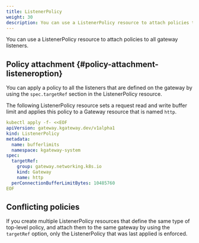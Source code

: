 ```yaml
---
title: ListenerPolicy
weight: 30
description: You can use a ListenerPolicy resource to attach policies to all gateway listeners. 
---
```


You can use a ListenerPolicy resource to attach policies to all gateway listeners.

## Policy attachment {#policy-attachment-listeneroption}
 <!--

Learn more about how you can attach policies to gateway listeners.  

### Option 1: Attach the policy to all listeners on the gateway (`targetRef`) -->

You can apply a policy to all the listeners that are defined on the gateway by using the `spec.targetRef` section in the ListenerPolicy resource. 

The following ListenerPolicy resource sets a request read and write buffer limit and applies this policy to a Gateway resource that is named `http`.

```yaml {hl_lines=[8,9,10,11]}
kubectl apply -f- <<EOF
apiVersion: gateway.kgateway.dev/v1alpha1
kind: ListenerPolicy
metadata:
  name: bufferlimits
  namespace: kgateway-system
spec:
  targetRef:
    group: gateway.networking.k8s.io
    kind: Gateway
    name: http
  perConnectionBufferLimitBytes: 10485760
EOF
```
<!--
### Option 2: Attach the policy to a particular listener on the gateway (`targetRefs.sectionName`)

Instead of attaching a policy to all the listeners that are defined on the gateway, you can target a particular listener by using the `spec.targetRefs.sectionName` field in the ListenerPolicy resource. 

The following Gateway resource defines two listeners, an HTTP (`http`) and HTTPS (`https`) listener. 

```console {hl_lines=[8,15]}
kind: Gateway
apiVersion: gateway.networking.k8s.io/v1
metadata:
  name: http
spec:
  gatewayClassName: kgateway
  listeners:
  - name: http
    protocol: HTTP
    port: 8080
    allowedRoutes:
      namespaces:
        from: All
    hostname: www.example.com
  - name: https
    port: 443
    protocol: HTTPS
    hostname: https.example.com
    tls:
      mode: Terminate
      certificateRefs:
        - name: https
          kind: Secret
    allowedRoutes:
      namespaces:
        from: All
```

To apply the policy to only the `https` listener, you specify the listener name in the `spec.targetRefs.sectionName` field in the ListenerPolicy resource as shown in the following example. 

```console {hl_lines=[11]}
apiVersion: gateway.kgateway.dev/v1alpha1
kind: ListenerPolicy
metadata:
  name: access-logs
  namespace: {{< reuse "docs/snippets/ns-system.md" >}}
spec:
  targetRefs:
  - group: gateway.networking.k8s.io
    kind: Gateway
    name: http
    sectionName: https
  options:
    accessLoggingService:
      accessLog:
      - fileSink:
          path: /dev/stdout
          stringFormat: ""
```
-->

## Conflicting policies

If you create multiple ListenerPolicy resources that define the same type of top-level policy, and attach them to the same gateway by using the `targetRef` option, only the ListenerPolicy that was last applied is enforced. 

<!--

{{% callout type="info" %}}
You cannot attach multiple ListenerPolicy resources to the same listener, *even if* they define different top-level policies. To add multiple policies, define them in the same ListenerPolicy resource.
{{% /callout %}}

In the following image, you want to attach two ListenerPolicy resources to the HTTP listener. One adds an access logging policy and the other one defines connection buffer limits. Because only one ListenerPolicy can be attached to a gateway listener via `targetRefs` at any given time, only the policy that is created first is enforced (policy 1). 

{{< reuse-image src="img/policy-ov-multiple-listeneroption.svg" width="800" >}}
-->
